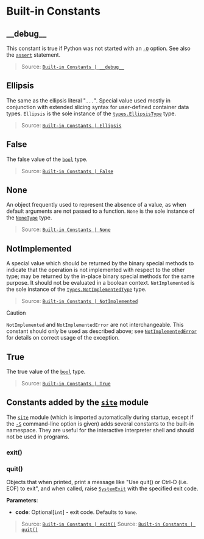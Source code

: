 # Built-in Constants


## \_\_debug\_\_

This constant is true if Python was not started with an [` -O `](<https://docs.python.org/3/using/cmdline.html#cmdoption-O>) option. See also the [` assert `](<https://docs.python.org/3/reference/simple_stmts.html#assert>) statement.

> Source: [` Built-in Constants | __debug__ `](<https://docs.python.org/3/library/constants.html#debug__>)


## Ellipsis

The same as the ellipsis literal "` ... `". Special value used mostly in conjunction with extended slicing syntax for user-defined container data types. ` Ellipsis ` is the sole instance of the [` types.EllipsisType `](<https://docs.python.org/3/library/types.html#types.EllipsisType>) type.

> Source: [` Built-in Constants | Ellipsis `](<https://docs.python.org/3/library/constants.html#Ellipsis>)


## False

The false value of the [` bool `](<https://docs.python.org/3/library/functions.html#bool>) type.

> Source: [` Built-in Constants | False `](<https://docs.python.org/3/library/constants.html#False>)


## None

An object frequently used to represent the absence of a value, as when default arguments are not passed to a function. ` None ` is the sole instance of the [` NoneType `](<https://docs.python.org/3/library/types.html#types.NoneType>) type.

> Source: [` Built-in Constants | None `](<https://docs.python.org/3/library/constants.html#None>)


## NotImplemented

A special value which should be returned by the binary special methods to indicate that the operation is not implemented with respect to the other type; may be returned by the in-place binary special methods for the same purpose. It should not be evaluated in a boolean context. ` NotImplemented ` is the sole instance of the [` types.NotImplementedType `](<https://docs.python.org/3/library/types.html#types.NotImplementedType>) type.

> Source: [` Built-in Constants | NotImplemented `](<https://docs.python.org/3/library/constants.html#NotImplemented>)

> [!CAUTION]
> ` NotImplemented ` and ` NotImplementedError ` are not interchangeable. This constant should only be used as described above; see [` NotImplementedError `](<https://docs.python.org/3/library/exceptions.html#NotImplementedError>) for details on correct usage of the exception.


## True

The true value of the [` bool `](<https://docs.python.org/3/library/functions.html#bool>) type.

> Source: [` Built-in Constants | True `](<https://docs.python.org/3/library/constants.html#True>)


## Constants added by the [` site `](<https://docs.python.org/3/library/site.html#module-site>) module

The [` site `](<https://docs.python.org/3/library/site.html#module-site>) module (which is imported automatically during startup, except if the [` -S `](<https://docs.python.org/3/using/cmdline.html#cmdoption-S>) command-line option is given) adds several constants to the built-in namespace. They are useful for the interactive interpreter shell and should not be used in programs.


### exit()
### quit()

Objects that when printed, print a message like "Use quit() or Ctrl-D (i.e. EOF) to exit", and when called, raise [` SystemExit `](<https://docs.python.org/3/library/exceptions.html#SystemExit>) with the specified exit code.

**Parameters**:
- **code**: Optional[` int `] - exit code. Defaults to ` None `.

> Source: [` Built-in Constants | exit() `](<https://docs.python.org/3/library/constants.html#exit>)
> Source: [` Built-in Constants | quit() `](<https://docs.python.org/3/library/constants.html#quit>)